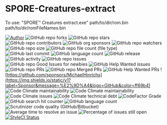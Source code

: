 # SPORE-Creatures-extract
To use: "SPORE™ Creatures extract.exe" path/to/dir/rom.bin path/to/dir/romFileNames.bin

[![Author](https://img.shields.io/badge/author-MichaelHinrichs-blue.svg?style=flat&logo=github&logoColor=whitesmoke&label=Author)](https://github.com/MichaelHinrichs)
![GitHub repo forks](https://img.shields.io/github/forks/MichaelHinrichs/SPORE-Creatures-extract?logo=github&logoColor=whitesmoke&label=Forks)
![GitHub repo stars](https://img.shields.io/github/stars/MichaelHinrichs/SPORE-Creatures-extract?style=flat&logo=github&logoColor=whitesmoke&label=Stars)
![GitHub repo contributors](https://img.shields.io/github/contributors-anon/MichaelHinrichs/SPORE-Creatures-extract?style=flat&logo=github&logoColor=whitesmoke&label=Contributors)
![GitHub org sponsors](https://img.shields.io/github/sponsors/MichaelHinrichs?style=flat&logo=github&logoColor=whitesmoke&label=Sponsors)
![GitHub repo watchers](https://img.shields.io/github/watchers/MichaelHinrichs/SPORE-Creatures-extract?style=flat&logo=github&logoColor=whitesmoke&label=Watchers)
![GitHub repo size](https://img.shields.io/github/repo-size/MichaelHinrichs/SPORE-Creatures-extract?style=flat&logo=github&logoColor=whitesmoke&label=Repo%20Size)
![GitHub repo file count (file type)](https://img.shields.io/github/directory-file-count/MichaelHinrichs/SPORE-Creatures-extract)
![GitHub last commit](https://img.shields.io/github/last-commit/MichaelHinrichs/SPORE-Creatures-extract)
![GitHub language count](https://img.shields.io/github/languages/count/MichaelHinrichs/SPORE-Creatures-extract)
![GitHub release](https://img.shields.io/github/v/release/MichaelHinrichs/SPORE-Creatures-extract)
![GitHub activity](https://img.shields.io/github/commit-activity/m/MichaelHinrichs/SPORE-Creatures-extract)
![GitHub repo Issues](https://img.shields.io/github/issues/MichaelHinrichs/SPORE-Creatures-extract?style=flat&logo=github&logoColor=red&label=Issues)
![GitHub repo Good Issues for newbies](https://img.shields.io/github/issues/MichaelHinrichs/SPORE-Creatures-extract/good%20first%20issue?style=flat&logo=github&logoColor=green&label=Good%20First%20issues)
![GitHub Help Wanted issues](https://img.shields.io/github/issues/MichaelHinrichs/SPORE-Creatures-extract/help%20wanted?style=flat&logo=github&logoColor=b545d1&label=%22Help%20Wanted%22%20issues)
![GitHub repo PRs](https://img.shields.io/github/issues-pr/MichaelHinrichs/SPORE-Creatures-extract?style=flat&logo=github&logoColor=orange&label=PRs)
![GitHub repo Merged PRs](https://img.shields.io/github/issues-search/MichaelHinrichs/SPORE-Creatures-extract?style=flat&logo=github&logoColor=green&label=Merged%20PRs&query=is%3Amerged)
![GitHub Help Wanted PRs](https://img.shields.io/github/issues-pr/MichaelHinrichs/SPORE-Creatures-extract/help%20wanted?style=flat&logo=github&logoColor=b545d1&label=%22Help%20Wanted%22%20PRs)
![https://github.com/sponsors/MichaelHinrichs](https://img.shields.io/static/v1?label=Sponsor&message=%E2%9D%A4&logo=GitHub&color=ff69b4)
![Code Climate maintainability](https://img.shields.io/codeclimate/maintainability/MichaelHinrichs/SPORE-Creatures-extract)
![Code Climate maintainability](https://img.shields.io/codeclimate/maintainability-percentage/MichaelHinrichs/SPORE-Creatures-extract)
![Code Climate issues](https://img.shields.io/codeclimate/issues/MichaelHinrichs/SPORE-Creatures-extract)
![Code Climate technical debt](https://img.shields.io/codeclimate/tech-debt/MichaelHinrichs/SPORE-Creatures-extract)
![CodeFactor Grade](https://img.shields.io/codefactor/grade/github/MichaelHinrichs/SPORE-Creatures-extract)
![GitHub search hit counter](https://img.shields.io/github/search/MichaelHinrichs/SPORE-Creatures-extract/SPORE%20Creatures)
![GitHub language count](https://img.shields.io/github/languages/top/MichaelHinrichs/SPORE-Creatures-extract)
![Scrutinizer code quality (GitHub/Bitbucket)](https://img.shields.io/scrutinizer/quality/g/MichaelHinrichs/SPORE-Creatures-extract/main)
![Average time to resolve an issue](http://isitmaintained.com/badge/resolution/MichaelHinrichs/SPORE-Creatures-extract.svg)
![Percentage of issues still open](http://isitmaintained.com/badge/open/MichaelHinrichs/SPORE-Creatures-extract.svg)
[![StyleCI Status](https://github.styleci.io/repos/666565927/shield?style=flat)](https://github.styleci.io/repos/666565927)
